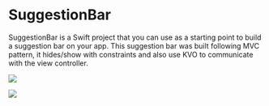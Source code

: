 # SuggestionBar
SuggestionBar is a Swift project that you can use as a starting point to build a suggestion bar on your app. This suggestion bar was built following MVC pattern, it hides/show with constraints and also use KVO to communicate with the view controller.

<a href="https://media.giphy.com/media/fx4TIxprY1dynUckyr"><img src="https://media.giphy.com/media/fx4TIxprY1dynUckyr/giphy.gif" title=" "/></a>

![](https://media.giphy.com/media/fx4TIxprY1dynUckyr/giphy.gif)
